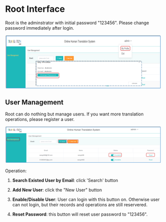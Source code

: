 # Root Interface

Root is the adminstrator with initial password "123456". Please change password immediately after login.

<span id='root'></span>

![](/assets/root.change-password.png)

## User Management

 Root can do nothing but manage users. If you want more translation operations, please register a user. 

![](/assets/interface.root.png)


Operation:

1. **Search Existed User by Email**: click 'Search' button 

2. **Add New User**: click the "New User" button

3. **Enable/Disable User**: User can login with this button on. Otherwise user can not login, but their records and operations are still reservered.
 
4. **Reset Password**: this button will reset user password to "123456".





